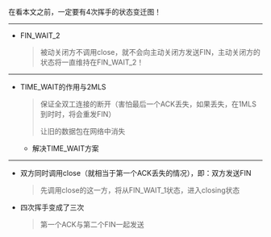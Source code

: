 在看本文之前，一定要有4次挥手的状态变迁图！

----



- FIN_WAIT_2

  > 被动关闭方不调用close，就不会向主动关闭方发送FIN，主动关闭方的状态将一直维持在FIN_WAIT_2！

---



- TIME_WAIT的作用与2MLS

  > 保证全双工连接的断开（害怕最后一个ACK丢失，如果丢失，在1MLS到时时，将会重发FIN）
  >
  > 让旧的数据包在网络中消失

  - 解决TIME_WAIT方案

    > 

---



- 双方同时调用close（就相当于第一个ACK丢失的情况），即：双方发送FIN

  > 先调用close的这一方，将从FIN_WAIT_1状态，进入closing状态

  

- 四次挥手变成了三次

  > 第一个ACK与第二个FIN一起发送